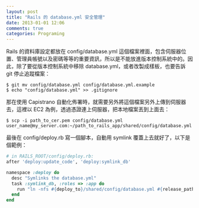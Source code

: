 ```yaml
---
layout: post
title: "Rails 的 database.yml 安全管理"
date: 2013-01-01 12:06
comments: true
categories: Programing
---
```

Rails 的資料庫設定都放在 config/database.yml 這個檔案裡面，包含伺服器位置、管理員帳號以及密碼等等的重要資訊，所以是不能放進版本控制系統中的。因此，除了要從版本控制系統中移除 database.yml，或者改製成樣板，也要告訴 git 停止追蹤檔案：

    $ git mv config/database.yml config/database.yml.example
    $ echo "config/database.yml" >> .gitignore

那在使用 Capistrano 自動化佈署時，就需要另外將這個檔案另外上傳到伺服器去，這裡以 EC2 為例，透過憑證連上伺服器，把本地檔案丟到上面去：

    $ scp -i path_to_cer.pem config/database.yml user_name@my_server.com:~/path_to_rails_app/shared/config/database.yml

最後在 config/deploy.rb 寫一個腳本，自動用 symlink 覆蓋上去就好了，以下是個範例：

``` ruby
# in RAILS_ROOT/config/deploy.rb:
after 'deploy:update_code', 'deploy:symlink_db'

namespace :deploy do
  desc "Symlinks the database.yml"
  task :symlink_db, :roles => :app do
    run "ln -nfs #{deploy_to}/shared/config/database.yml #{release_path}/config/database.yml"
  end
end
```